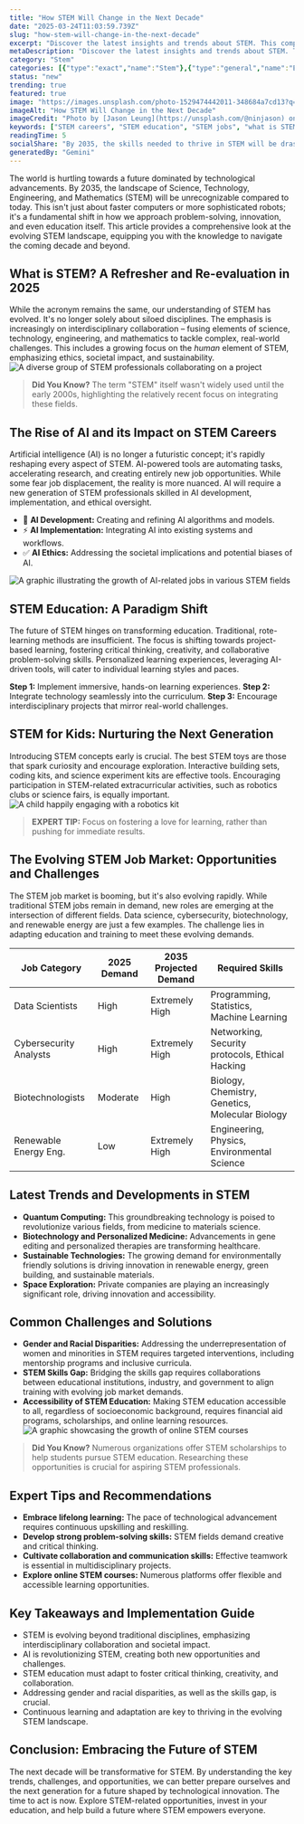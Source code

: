 ```yaml
---
title: "How STEM Will Change in the Next Decade"
date: "2025-03-24T11:03:59.739Z"
slug: "how-stem-will-change-in-the-next-decade"
excerpt: "Discover the latest insights and trends about STEM. This comprehensive guide covers everything you need to know about STEM in 2025."
metaDescription: "Discover the latest insights and trends about STEM. This comprehensive guide covers everything you need to know about STEM in 2025."
category: "Stem"
categories: [{"type":"exact","name":"Stem"},{"type":"general","name":"Engineering"},{"type":"medium","name":"Robotics"},{"type":"specific","name":"Automation"},{"type":"niche","name":"AI-powered Robotics"}]
status: "new"
trending: true
featured: true
image: "https://images.unsplash.com/photo-1529474442011-348684a7cd13?q=85&w=1200&fit=max&fm=webp&auto=compress"
imageAlt: "How STEM Will Change in the Next Decade"
imageCredit: "Photo by [Jason Leung](https://unsplash.com/@ninjason) on Unsplash"
keywords: ["STEM careers", "STEM education", "STEM jobs", "what is STEM?", "STEM for kids", "best STEM toys", "STEM scholarships", "STEM curriculum", "online STEM courses", "future of STEM"]
readingTime: 5
socialShare: "By 2035, the skills needed to thrive in STEM will be drastically different than today. Are you ready to adapt? #STEM #FutureofWork #Innovation"
generatedBy: "Gemini"
---
```




The world is hurtling towards a future dominated by technological advancements.  By 2035, the landscape of Science, Technology, Engineering, and Mathematics (STEM) will be unrecognizable compared to today.  This isn't just about faster computers or more sophisticated robots; it's a fundamental shift in how we approach problem-solving, innovation, and even education itself. This article provides a comprehensive look at the evolving STEM landscape, equipping you with the knowledge to navigate the coming decade and beyond.

## What is STEM? A Refresher and Re-evaluation in 2025

While the acronym remains the same, our understanding of STEM has evolved.  It's no longer solely about siloed disciplines.  The emphasis is increasingly on interdisciplinary collaboration – fusing elements of science, technology, engineering, and mathematics to tackle complex, real-world challenges. This includes a growing focus on the *human* element of STEM, emphasizing ethics, societal impact, and sustainability. ![A diverse group of STEM professionals collaborating on a project](https://images.unsplash.com/photo-1596496181935-7801d2065877?q=85&w=1200&fit=max&fm=webp&auto=compress)

> **Did You Know?** The term "STEM" itself wasn't widely used until the early 2000s, highlighting the relatively recent focus on integrating these fields.

## The Rise of AI and its Impact on STEM Careers

Artificial intelligence (AI) is no longer a futuristic concept; it's rapidly reshaping every aspect of STEM.  AI-powered tools are automating tasks, accelerating research, and creating entirely new job opportunities.  While some fear job displacement, the reality is more nuanced.  AI will require a new generation of STEM professionals skilled in AI development, implementation, and ethical oversight.

* 🔑 **AI Development:**  Creating and refining AI algorithms and models.
* ⚡ **AI Implementation:** Integrating AI into existing systems and workflows.
* ✅ **AI Ethics:** Addressing the societal implications and potential biases of AI.

![A graphic illustrating the growth of AI-related jobs in various STEM fields](https://images.unsplash.com/photo-1596496638641-e240fd67b4c3?q=85&w=1200&fit=max&fm=webp&auto=compress)

## STEM Education: A Paradigm Shift

The future of STEM hinges on transforming education.  Traditional, rote-learning methods are insufficient.  The focus is shifting towards project-based learning, fostering critical thinking, creativity, and collaborative problem-solving skills.  Personalized learning experiences, leveraging AI-driven tools, will cater to individual learning styles and paces.

**Step 1:**  Implement immersive, hands-on learning experiences.
**Step 2:**  Integrate technology seamlessly into the curriculum.
**Step 3:**  Encourage interdisciplinary projects that mirror real-world challenges.

## STEM for Kids: Nurturing the Next Generation

Introducing STEM concepts early is crucial.  The best STEM toys are those that spark curiosity and encourage exploration.  Interactive building sets, coding kits, and science experiment kits are effective tools.  Encouraging participation in STEM-related extracurricular activities, such as robotics clubs or science fairs, is equally important. ![A child happily engaging with a robotics kit](https://images.unsplash.com/photo-1563632775921-88cded52ae6f?q=85&w=1200&fit=max&fm=webp&auto=compress)

> **EXPERT TIP:**  Focus on fostering a love for learning, rather than pushing for immediate results.

## The Evolving STEM Job Market: Opportunities and Challenges

The STEM job market is booming, but it's also evolving rapidly.  While traditional STEM jobs remain in demand, new roles are emerging at the intersection of different fields.  Data science, cybersecurity, biotechnology, and renewable energy are just a few examples.  The challenge lies in adapting education and training to meet these evolving demands.

| Job Category           | 2025 Demand     | 2035 Projected Demand | Required Skills                                   |
|------------------------|-----------------|-----------------------|---------------------------------------------------|
| Data Scientists        | High             | Extremely High        | Programming, Statistics, Machine Learning         |
| Cybersecurity Analysts | High             | Extremely High        | Networking, Security protocols, Ethical Hacking    |
| Biotechnologists       | Moderate          | High                   | Biology, Chemistry, Genetics, Molecular Biology   |
| Renewable Energy Eng. | Low              | Extremely High        | Engineering, Physics, Environmental Science       |

## Latest Trends and Developments in STEM

* **Quantum Computing:**  This groundbreaking technology is poised to revolutionize various fields, from medicine to materials science.
* **Biotechnology and Personalized Medicine:**  Advancements in gene editing and personalized therapies are transforming healthcare.
* **Sustainable Technologies:**  The growing demand for environmentally friendly solutions is driving innovation in renewable energy, green building, and sustainable materials.
* **Space Exploration:**  Private companies are playing an increasingly significant role, driving innovation and accessibility.

## Common Challenges and Solutions

* **Gender and Racial Disparities:**  Addressing the underrepresentation of women and minorities in STEM requires targeted interventions, including mentorship programs and inclusive curricula.
* **STEM Skills Gap:**  Bridging the skills gap requires collaborations between educational institutions, industry, and government to align training with evolving job market demands.
* **Accessibility of STEM Education:**  Making STEM education accessible to all, regardless of socioeconomic background, requires financial aid programs, scholarships, and online learning resources.  ![A graphic showcasing the growth of online STEM courses](https://images.unsplash.com/photo-1529474442011-348684a7cd13?q=85&w=1200&fit=max&fm=webp&auto=compress)

> **Did You Know?**  Numerous organizations offer STEM scholarships to help students pursue STEM education.  Researching these opportunities is crucial for aspiring STEM professionals.

## Expert Tips and Recommendations

* **Embrace lifelong learning:** The pace of technological advancement requires continuous upskilling and reskilling.
* **Develop strong problem-solving skills:**  STEM fields demand creative and critical thinking.
* **Cultivate collaboration and communication skills:**  Effective teamwork is essential in multidisciplinary projects.
* **Explore online STEM courses:**  Numerous platforms offer flexible and accessible learning opportunities.

## Key Takeaways and Implementation Guide

* STEM is evolving beyond traditional disciplines, emphasizing interdisciplinary collaboration and societal impact.
* AI is revolutionizing STEM, creating both new opportunities and challenges.
* STEM education must adapt to foster critical thinking, creativity, and collaboration.
* Addressing gender and racial disparities, as well as the skills gap, is crucial.
* Continuous learning and adaptation are key to thriving in the evolving STEM landscape.

## Conclusion: Embracing the Future of STEM

The next decade will be transformative for STEM.  By understanding the key trends, challenges, and opportunities, we can better prepare ourselves and the next generation for a future shaped by technological innovation.  The time to act is now.  Explore STEM-related opportunities, invest in your education, and help build a future where STEM empowers everyone.

